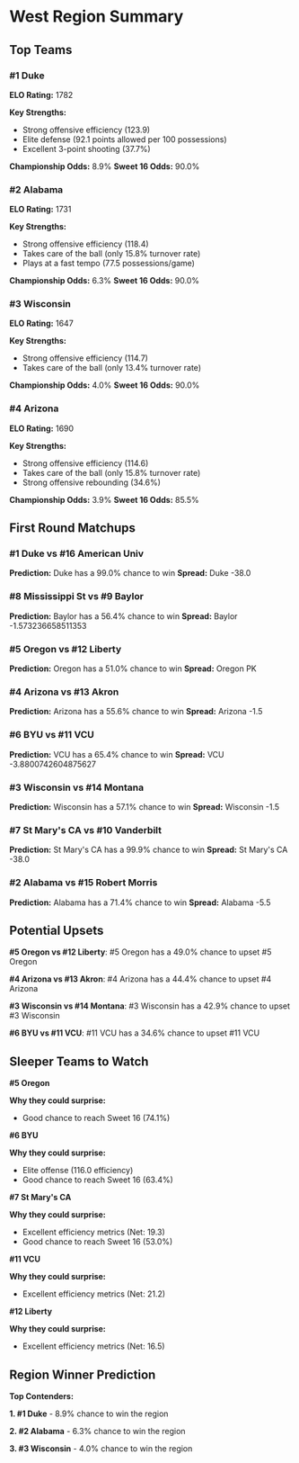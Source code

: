 # West Region Summary

## Top Teams

### #1 Duke
**ELO Rating:** 1782

**Key Strengths:**
* Strong offensive efficiency (123.9)
* Elite defense (92.1 points allowed per 100 possessions)
* Excellent 3-point shooting (37.7%)

**Championship Odds:** 8.9%
**Sweet 16 Odds:** 90.0%

### #2 Alabama
**ELO Rating:** 1731

**Key Strengths:**
* Strong offensive efficiency (118.4)
* Takes care of the ball (only 15.8% turnover rate)
* Plays at a fast tempo (77.5 possessions/game)

**Championship Odds:** 6.3%
**Sweet 16 Odds:** 90.0%

### #3 Wisconsin
**ELO Rating:** 1647

**Key Strengths:**
* Strong offensive efficiency (114.7)
* Takes care of the ball (only 13.4% turnover rate)

**Championship Odds:** 4.0%
**Sweet 16 Odds:** 90.0%

### #4 Arizona
**ELO Rating:** 1690

**Key Strengths:**
* Strong offensive efficiency (114.6)
* Takes care of the ball (only 15.8% turnover rate)
* Strong offensive rebounding (34.6%)

**Championship Odds:** 3.9%
**Sweet 16 Odds:** 85.5%

## First Round Matchups

### #1 Duke vs #16 American Univ

**Prediction:** Duke has a 99.0% chance to win
**Spread:** Duke -38.0

### #8 Mississippi St vs #9 Baylor

**Prediction:** Baylor has a 56.4% chance to win
**Spread:** Baylor -1.573236658511353

### #5 Oregon vs #12 Liberty

**Prediction:** Oregon has a 51.0% chance to win
**Spread:** Oregon PK

### #4 Arizona vs #13 Akron

**Prediction:** Arizona has a 55.6% chance to win
**Spread:** Arizona -1.5

### #6 BYU vs #11 VCU

**Prediction:** VCU has a 65.4% chance to win
**Spread:** VCU -3.8800742604875627

### #3 Wisconsin vs #14 Montana

**Prediction:** Wisconsin has a 57.1% chance to win
**Spread:** Wisconsin -1.5

### #7 St Mary's CA vs #10 Vanderbilt

**Prediction:** St Mary's CA has a 99.9% chance to win
**Spread:** St Mary's CA -38.0

### #2 Alabama vs #15 Robert Morris

**Prediction:** Alabama has a 71.4% chance to win
**Spread:** Alabama -5.5

## Potential Upsets

**#5 Oregon vs #12 Liberty**: #5 Oregon has a 49.0% chance to upset #5 Oregon

**#4 Arizona vs #13 Akron**: #4 Arizona has a 44.4% chance to upset #4 Arizona

**#3 Wisconsin vs #14 Montana**: #3 Wisconsin has a 42.9% chance to upset #3 Wisconsin

**#6 BYU vs #11 VCU**: #11 VCU has a 34.6% chance to upset #11 VCU

## Sleeper Teams to Watch

**#5 Oregon**

**Why they could surprise:**
* Good chance to reach Sweet 16 (74.1%)

**#6 BYU**

**Why they could surprise:**
* Elite offense (116.0 efficiency)
* Good chance to reach Sweet 16 (63.4%)

**#7 St Mary's CA**

**Why they could surprise:**
* Excellent efficiency metrics (Net: 19.3)
* Good chance to reach Sweet 16 (53.0%)

**#11 VCU**

**Why they could surprise:**
* Excellent efficiency metrics (Net: 21.2)

**#12 Liberty**

**Why they could surprise:**
* Excellent efficiency metrics (Net: 16.5)

## Region Winner Prediction

**Top Contenders:**

**1. #1 Duke** - 8.9% chance to win the region

**2. #2 Alabama** - 6.3% chance to win the region

**3. #3 Wisconsin** - 4.0% chance to win the region

